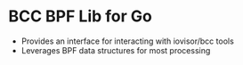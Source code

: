 # BCC BPF Lib for Go

- Provides an interface for interacting with iovisor/bcc tools
- Leverages BPF data structures for most processing
